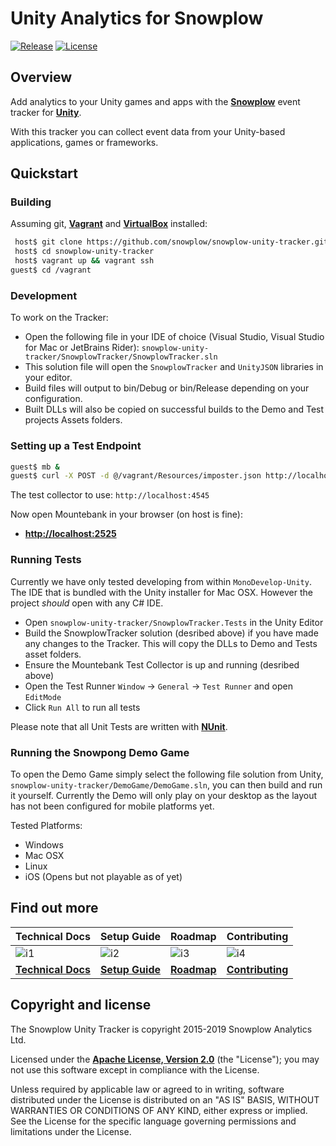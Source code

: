 # Unity Analytics for Snowplow

[![Release][release-image]][releases] [![License][license-image]][license]

## Overview

Add analytics to your Unity games and apps with the **[Snowplow][snowplow]** event tracker for **[Unity][unity]**.

With this tracker you can collect event data from your Unity-based applications, games or frameworks.

## Quickstart

### Building

Assuming git, **[Vagrant][vagrant-install]** and **[VirtualBox][virtualbox-install]** installed:

```bash
 host$ git clone https://github.com/snowplow/snowplow-unity-tracker.git
 host$ cd snowplow-unity-tracker
 host$ vagrant up && vagrant ssh
guest$ cd /vagrant
```

### Development

To work on the Tracker:

* Open the following file in your IDE of choice (Visual Studio, Visual Studio for Mac or JetBrains Rider): `snowplow-unity-tracker/SnowplowTracker/SnowplowTracker.sln`
* This solution file will open the `SnowplowTracker` and `UnityJSON` libraries in your editor.
* Build files will output to bin/Debug or bin/Release depending on your configuration.
* Built DLLs will also be copied on successful builds to the Demo and Test projects Assets folders.

### Setting up a Test Endpoint

```bash
guest$ mb &
guest$ curl -X POST -d @/vagrant/Resources/imposter.json http://localhost:2525/imposters
```

The test collector to use: `http://localhost:4545`

Now open Mountebank in your browser (on host is fine):
* **[http://localhost:2525](http://localhost:2525)**

### Running Tests

Currently we have only tested developing from within `MonoDevelop-Unity`.  The IDE that is bundled with the Unity installer for Mac OSX.  However the project *should* open with any C# IDE.

* Open `snowplow-unity-tracker/SnowplowTracker.Tests` in the Unity Editor
* Build the SnowplowTracker solution (desribed above) if you have made any changes to the Tracker. This will copy the DLLs to Demo and Tests asset folders.
* Ensure the Mountebank Test Collector is up and running (desribed above)
* Open the Test Runner `Window` -> `General` -> `Test Runner` and open `EditMode`
* Click `Run All` to run all tests

Please note that all Unit Tests are written with **[NUnit][nunit]**.

### Running the Snowpong Demo Game

To open the Demo Game simply select the following file solution from Unity, `snowplow-unity-tracker/DemoGame/DemoGame.sln`, you can then build and run it yourself.
Currently the Demo will only play on your desktop as the layout has not been configured for mobile platforms yet.

Tested Platforms:

* Windows
* Mac OSX
* Linux
* iOS (Opens but not playable as of yet)

## Find out more

| Technical Docs                 | Setup Guide               | Roadmap                | Contributing                     |
|--------------------------------|---------------------------|------------------------|----------------------------------|
| ![i1][techdocs-image]          | ![i2][setup-image]        | ![i3][roadmap-image]   | ![i4][contributing-image]        |
| **[Technical Docs][techdocs]** | **[Setup Guide][setup]**  | **[Roadmap][roadmap]** | **[Contributing][contributing]** |

## Copyright and license

The Snowplow Unity Tracker is copyright 2015-2019 Snowplow Analytics Ltd.

Licensed under the **[Apache License, Version 2.0][license]** (the "License");
you may not use this software except in compliance with the License.

Unless required by applicable law or agreed to in writing, software
distributed under the License is distributed on an "AS IS" BASIS,
WITHOUT WARRANTIES OR CONDITIONS OF ANY KIND, either express or implied.
See the License for the specific language governing permissions and
limitations under the License.

[snowplow]: http://snowplowanalytics.com
[unity]: https://unity3d.com/
[nunit]: http://www.nunit.org/

[vagrant-install]: http://docs.vagrantup.com/v2/installation/index.html
[virtualbox-install]: https://www.virtualbox.org/wiki/Downloads

[release-image]: http://img.shields.io/badge/release-0.3.0-blue.svg?style=flat
[releases]: https://github.com/snowplow/snowplow-unity-tracker/releases

[license-image]: http://img.shields.io/badge/license-Apache--2-blue.svg?style=flat
[license]: http://www.apache.org/licenses/LICENSE-2.0

[techdocs-image]: https://d3i6fms1cm1j0i.cloudfront.net/github/images/techdocs.png
[setup-image]: https://d3i6fms1cm1j0i.cloudfront.net/github/images/setup.png
[roadmap-image]: https://d3i6fms1cm1j0i.cloudfront.net/github/images/roadmap.png
[contributing-image]: https://d3i6fms1cm1j0i.cloudfront.net/github/images/contributing.png

[techdocs]: https://github.com/snowplow/snowplow/wiki/Unity-Tracker
[setup]: https://github.com/snowplow/snowplow/wiki/Unity-Tracker-Setup
[roadmap]: https://github.com/snowplow/snowplow/wiki/Product-roadmap
[contributing]: https://github.com/snowplow/snowplow/wiki/Contributing
